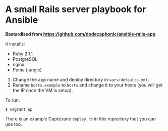 # A small Rails server playbook for Ansible

**Bastardised from https://github.com/dodecaphonic/ansible-rails-app**

It installs:

- Ruby 2.1.1
- PostgreSQL
- nginx
- Puma (jungle)

1. Change the app name and deploy directory in <code>vars/defaults.yml</code>.
2. Rename `hosts.example` to `hosts` and change it to your hosts (you will get the IP once the VM is setup).

To run:

    $ vagrant up

There is an example Capistrano `deploy.rb` in this repository that you can use too.

